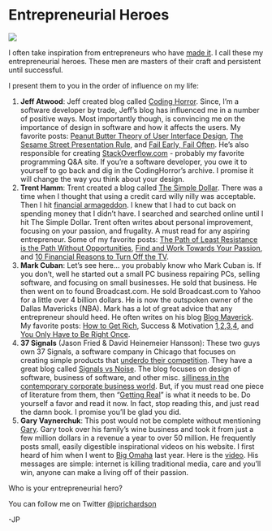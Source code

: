 <!--
id: 404706243
link: http://techneur.com/post/404706243/entrepreneurial-heroes
slug: entrepreneurial-heroes
date: Mon Feb 22 2010 04:42:00 GMT-0600 (CST)
publish: 2010-02-022
tags: 
-->


Entrepreneurial Heroes
======================

![](http://media.tumblr.com/tumblr_ky8m0pJR751qzbc4f.jpg)

I often take inspiration from entrepreneurs who have [made
it](http://blog.asmartbear.com/rich-vs-king-sold-company.html). I call
these my entrepreneurial heroes. These men are masters of their craft
and persistent until successful.

I present them to you in the order of influence on my life:

1.  **Jeff Atwood**: Jeff created blog called [Coding
    Horror](http://www.codinghorror.com/blog/). Since, I’m a software
    developer by trade, Jeff’s blog has influenced me in a number of
    positive ways. Most importantly though, is convincing me on the
    importance of design in software and how it affects the users. My
    favorite posts: [Peanut Butter Theory of User Interface
    Design](http://www.codinghorror.com/blog/2007/09/the-peanut-butter-theory-of-user-interface-design.html),
    [The Sesame Street Presentation
    Rule](http://www.codinghorror.com/blog/2008/01/the-sesame-street-presentation-rule.html),
    and [Fail Early, Fail
    Often](http://www.codinghorror.com/blog/2006/05/fail-early-fail-often.html).
    He’s also responsible for creating
    [StackOverflow.com](http://stackoverflow.com) - probably my favorite
    programming Q&A site. If you’re a software developer, you owe it to
    yourself to go back and dig in the CodingHorror’s archive. I promise
    it will change the way you think about your design.
2.  **Trent Hamm**: Trent created a blog called [The Simple
    Dollar](http://thesimpledollar.com). There was a time when I thought
    that using a credit card willy nilly was acceptable. Then I hit
    [financial
    armageddon](http://www.thesimpledollar.com/2006/10/31/the-road-to-financial-armageddon-1-the-earliest-mistakes/).
    I knew that I had to cut back on spending money that I didn’t have.
    I searched and searched online until I hit The Simple Dollar. Trent
    often writes about personal improvement, focusing on your passion,
    and frugality. A must read for any aspiring entrepreneur. Some of my
    favorite posts: [The Path of Least Resistance is the Path Without
    Opportunities](http://www.thesimpledollar.com/2009/09/07/the-path-of-least-resistance-is-the-path-without-opportunities/),
    [Find and Work Towards Your
    Passion](http://www.thesimpledollar.com/2009/08/28/rule-11-find-and-work-toward-your-true-passions/),
    and [10 Financial Reasons to Turn Off the
    TV](http://www.thesimpledollar.com/2007/04/09/ten-financial-reasons-to-turn-off-your-television-and-ten-things-to-replace-it-with/).
3.  **Mark Cuban**: Let’s see here… you probably know who Mark Cuban is.
    If you don’t, well he started out a small PC business repairing PCs,
    selling software, and focusing on small businesses. He sold that
    business. He then went on to found Broadcast.com. He sold
    Broadcast.com to Yahoo for a little over 4 billion dollars. He is
    now the outspoken owner of the Dallas Mavericks (NBA). Mark has a
    lot of great advice that any entrepreneur should heed. He often
    writes on his blog [Blog Maverick](http://blogmaverick.com/). My
    favorite posts: [How to Get
    Rich](http://blogmaverick.com/2008/10/04/how-to-get-rich/), Success
    & Motivation
    [1](http://blogmaverick.com/2004/04/23/success-and-motivation-part-1/),[2](http://blogmaverick.com/2004/04/25/success-and-motivation-part-2/),[3](http://blogmaverick.com/2004/05/07/success-and-motivation-part-3/),[4](http://blogmaverick.com/2004/05/25/success-and-motivation-p4/),
    and [You Only Have to Be Right
    Once](http://blogmaverick.com/2005/05/30/success-and-motivation-you-only-have-to-be-right-once/).
4.  **37 Signals** (Jason Fried & David Heinemeier Hansson): These two
    guys own 37 Signals, a software company in Chicago that focuses on
    creating simple products that [underdo their
    competition](http://gettingreal.37signals.com/ch02_Build_Less.php).
    They have a great blog called [Signals vs
    Noise](http://37signals.com/svn/). The blog focuses on design of
    software, business of software, and other misc. [silliness in the
    contemporary corporate business
    world](http://37signals.com/svn/posts/2016-unicorns-and-projections).
    But, if you must read one piece of literature from them, then
    “[Getting Real](http://gettingreal.37signals.com/toc.php)” is what
    it needs to be. Do yourself a favor and read it now. In fact, stop
    reading this, and just read the damn book. I promise you’ll be glad
    you did.
5.  **Gary Vaynerchuk**: This post would not be complete without
    mentioning [Gary](http://garyvaynerchuk.com/). Gary took over his
    family’s wine business and took it from just a few million dollars
    in a revenue a year to over 50 million. He frequently posts small,
    easily digestible inspirational videos on his website. I first heard
    of him when I went to [Big
    Omaha](http://blog.reflect7.com/2009/05/16/big-omaha-recap/) last
    year. Here is the
    [video](http://vaynermedia.com/gary-vaynerchuk-keynote-at-big-omaha/).
    His messages are simple: internet is killing traditional media, care
    and you’ll win, anyone can make a living off of their passion.

Who is your entrepreneurial hero?

You can follow me on
Twitter [@jprichardson](http://twitter.com/jprichardson)

-JP

